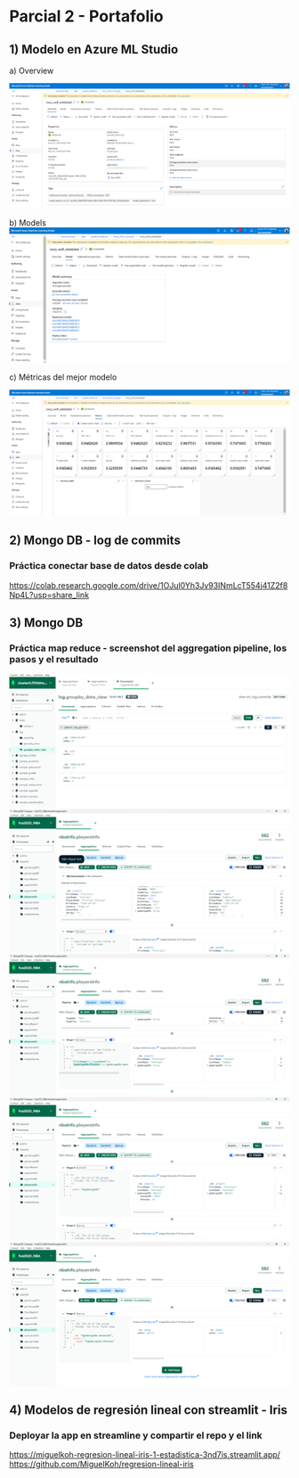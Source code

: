 # Parcial 2 - Portafolio


## 1) Modelo en Azure ML Studio
a) Overview 

![Overview](https://github.com/MiguelKoh/regresion-lineal-iris/blob/main/Evidencias/Modelo%20en%20Azure%20ML%20Studio/overview.png)

b) Models
![Models](https://github.com/MiguelKoh/regresion-lineal-iris/blob/main/Evidencias/Modelo%20en%20Azure%20ML%20Studio/modelos.png)

c) Métricas del mejor modelo

![Metricas](https://github.com/MiguelKoh/regresion-lineal-iris/blob/main/Evidencias/Modelo%20en%20Azure%20ML%20Studio/metricas.png)

## 2) Mongo DB -  log de commits
### Práctica conectar base de datos desde colab

https://colab.research.google.com/drive/1OJul0Yh3Jv93INmLcT554j41Z2f8Np4L?usp=share_link

## 3) Mongo DB
### Práctica map reduce - screenshot del aggregation pipeline, los pasos y el resultado
![View Commits](https://github.com/MiguelKoh/regresion-lineal-iris/blob/main/Evidencias/Mongo%20DB/view_commits.png)
![1](https://github.com/MiguelKoh/regresion-lineal-iris/blob/main/Evidencias/Mongo%20DB/1.png)
![2](https://github.com/MiguelKoh/regresion-lineal-iris/blob/main/Evidencias/Mongo%20DB/2.png)
![3](https://github.com/MiguelKoh/regresion-lineal-iris/blob/main/Evidencias/Mongo%20DB/3.png)
![4](https://github.com/MiguelKoh/regresion-lineal-iris/blob/main/Evidencias/Mongo%20DB/4.png)

## 4) Modelos de regresión lineal con streamlit - Iris 
### Deployar la app en streamline y compartir el repo y el link
https://miguelkoh-regresion-lineal-iris-1-estadistica-3nd7is.streamlit.app/ <br>
https://github.com/MiguelKoh/regresion-lineal-iris
